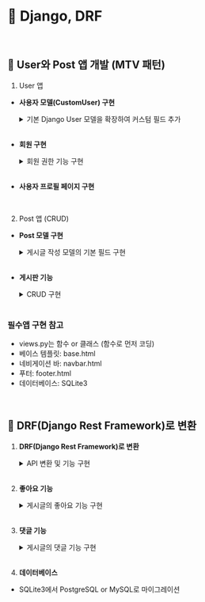 # 📰 Django, DRF
</br>

## 📱 User와 Post 앱 개발 (MTV 패턴)

1. User 앱
- **사용자 모델(CustomUser) 구현**
    <details>
    <summary>기본 Django User 모델을 확장하여 커스텀 필드 추가</summary>
    <div markdown="1">

    - 프로필 이미지
    - 소개글

    </div>
    </details>
    </br>
- **회원 구현**

    <details>
    <summary>회원 권한 기능 구현</summary>
    <div markdown="1">

    - 회원가입 (`signup`)
    - 로그인 (`login`)
    - 로그아웃 (`logout`)

    </div>
    </details>
    </br>

- **사용자 프로필 페이지 구현**
 
 </br>

2. Post 앱 (CRUD)
- **Post 모델 구현**

    <details>
    <summary>게시글 작성 모델의 기본 필드 구현</summary>
    <div markdown="1">

    - 제목
    - 내용
    - 작성자
    - 작성일
    - 수정일

    </div>
    </details>
    </br>

- **게시판 기능**

    <details>
    <summary>CRUD 구현</summary>
    <div markdown="1">

    - Read-List: 게시글 목록 보기 (`post_list`)
    - Read-Detail: 게시글 상세 보기 (`post_detail`)
    - Create: 게시글 작성 기능 (`post_create`)
    - Update: 게시글 수정 기능 (`post_update`)
    - Delete: 게시글 삭제 기능 (`post_delete`)

    </div>
    </details>
    </br>

### 필수앱 구현 참고
- views.py는 함수 or 클래스 (함수로 먼저 코딩)
- 베이스 템플릿: base.html
- 네비게이션 바: navbar.html
- 푸터: footer.html
- 데이터베이스: SQLite3
</br>


## 📜 DRF(Django Rest Framework)로 변환

1. **DRF(Django Rest Framework)로 변환**

    <details>
    <summary>API 변환 및 기능 구현</summary>
    <div markdown="1">

    - User와 Post 앱을 API로 변환
    - Serializer 구현
        -`UserSerialize`, `PostSerializer`
    - APIView 사용하여 CRUD 기능 구현
    - URL 설정 및 라우팅

    </div>
    </details>
    </br>

2. **좋아요 기능**

    <details>
    <summary>게시글의 좋아요 기능 구현</summary>
    <div markdown="1">

    - Post 모델에 좋아요 필드 추가
    - 좋아요 개수 표시

    </div>
    </details>
    </br>

3. **댓글 기능**

    <details>
    <summary>게시글의 댓글 기능 구현</summary>
    <div markdown="1">

    - Comment 모델 구현
    - 댓글 기능 (작성, 수정, 삭제)
    - 게시글 상세 페이지에 댓글 목록 표시

    </div>
    </details>
    </br>   

4. **데이터베이스**
- SQLite3에서 PostgreSQL or MySQL로 마이그레이션
   
